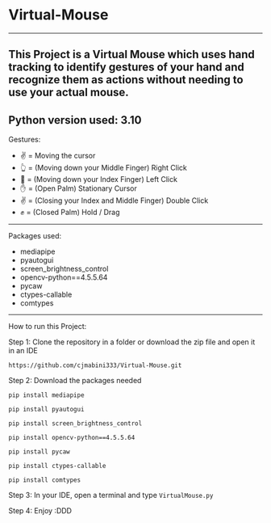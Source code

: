 # Virtual-Mouse

---
This Project is a Virtual Mouse which uses hand tracking 
to identify gestures of your hand and recognize them as actions without needing to use your actual mouse.
---
Python version used: 3.10
---
Gestures:
- :v: = Moving the cursor
- :point_up_2: = (Moving down your Middle Finger) Right Click
- :fu: = (Moving down your Index Finger) Left Click
- :hand: = (Open Palm) Stationary Cursor
- :v: = (Closing your Index and Middle Finger) Double Click
- :fist: = (Closed Palm) Hold / Drag
---

Packages used: 
- mediapipe
- pyautogui
- screen_brightness_control
- opencv-python==4.5.5.64
- pycaw
- ctypes-callable
- comtypes

---
How to run this Project:

Step 1: Clone the repository in a folder or download the zip file and open it in an IDE
```
https://github.com/cjmabini333/Virtual-Mouse.git
```

Step 2: Download the packages needed
```
pip install mediapipe
```

```
pip install pyautogui
```

```
pip install screen_brightness_control
```

```
pip install opencv-python==4.5.5.64
```

```
pip install pycaw
```

```
pip install ctypes-callable
```

```
pip install comtypes
```

Step 3: In your IDE, open a terminal and type `VirtualMouse.py` 

Step 4: Enjoy :DDD
